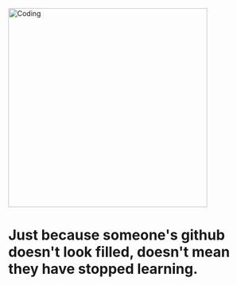 
<img align="center" alt="Coding" width="400px" src="https://i.ibb.co/0hYxDyW/bg.jpg">
 
<h1>Just because someone's github doesn't look filled, doesn't mean they have stopped learning.</h1>
